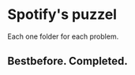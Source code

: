 Spotify's puzzel
=====================

Each one folder for each problem.

Bestbefore. Completed.
---------------------
